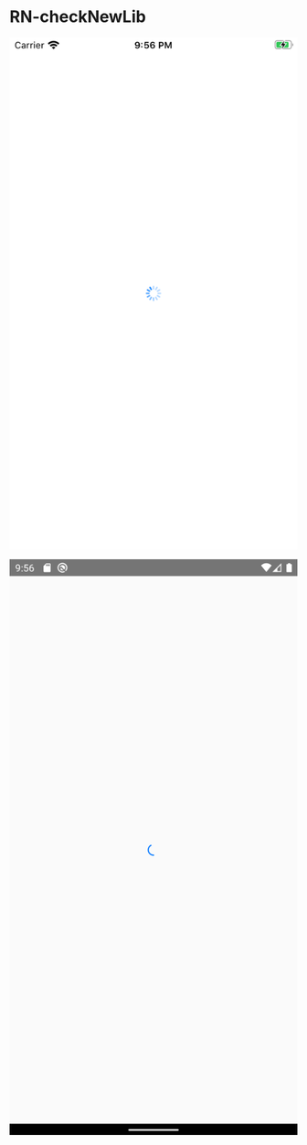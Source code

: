 # RN-checkNewLib

![ios-loading](images-samples/ios-loading.png)

![android-loading](images-samples/android-loading.png)